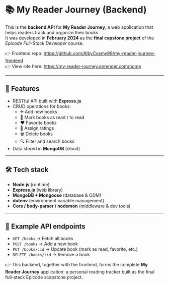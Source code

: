 # 📚 My Reader Journey (Backend)

This is the **backend API** for **My Reader Journey**, a web application that helps readers track and organize their books.  
It was developed in **February 2024** as the **final capstone project** of the *Epicode Full-Stack Developer* course.  

👉 Frontend repo: https://github.com/AlbyCosmy99/my-reader-journey-frontend <br>
👉 View site here: https://my-reader-journey.onrender.com/home

---

## 🚀 Features

- RESTful API built with **Express.js**  
- CRUD operations for books:
  - ➕ Add new books  
  - 📖 Mark books as read / to read  
  - ❤️ Favorite books  
  - 🌟 Assign ratings  
  - 🗑️ Delete books
  - 🔍 Filter and search books
- Data stored in **MongoDB** (cloud)

---

## 🛠️ Tech stack

- **Node.js** (runtime)  
- **Express.js** (web library)  
- **MongoDB + Mongoose** (database & ODM)  
- **dotenv** (environment variable management)  
- **Cors / body-parser / nodemon** (middleware & dev tools)  

---


## 📖 Example API endpoints

- `GET /books` → Fetch all books  
- `POST /books` → Add a new book  
- `PUT /books/:id` → Update book (mark as read, favorite, etc.)  
- `DELETE /books/:id` → Remove a book  


👉 This backend, together with the frontend, forms the complete **My Reader Journey** application: a personal reading tracker built as the final full-stack Epicode scapstone project.
